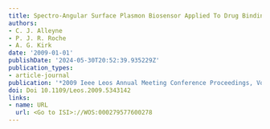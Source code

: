 ```yaml
---
title: Spectro-Angular Surface Plasmon Biosensor Applied To Drug Binding Assays
authors:
- C. J. Alleyne
- P. J. R. Roche
- A. G. Kirk
date: '2009-01-01'
publishDate: '2024-05-30T20:52:39.935229Z'
publication_types:
- article-journal
publication: '*2009 Ieee Leos Annual Meeting Conference Proceedings, Vols 1and 2*'
doi: Doi 10.1109/Leos.2009.5343142
links:
- name: URL
  url: <Go to ISI>://WOS:000279577600278
---
```

